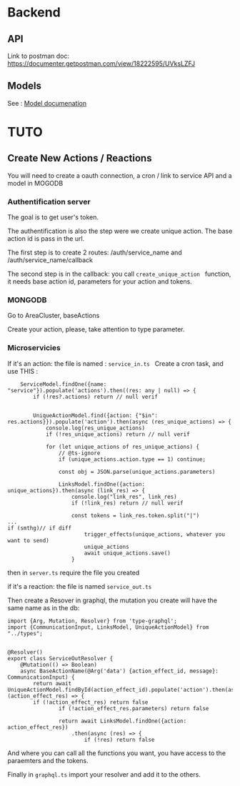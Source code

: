 # Backend

## API

Link to postman doc: https://documenter.getpostman.com/view/18222595/UVksLZFJ


## Models
See : [Model documenation](backend/documentation/schema/index.html)

# TUTO

## Create New Actions / Reactions

You will need to create a oauth connection, a cron / link to service API and a model in MOGODB

### Authentification server

The goal is to get user's token.

The authentification is also the step were we create unique action. The base action id is pass in the url.

The first step is to create 2 routes: /auth/service_name and /auth/service_name/callback

The second step is in the callback:
you call ```create_unique_action ``` function, it needs base action id, parameters for your action and tokens.

### MONGODB

Go to AreaCluster, baseActions

Create your action, please, take attention to type parameter.

### Microservicies

If it's an action: the file is named : ```service_in.ts ```
Create a cron task, and use THIS :
```
    ServiceModel.findOne({name: "service"}).populate('actions').then((res: any | null) => {
        if (!res?.actions) return // null verif


        UniqueActionModel.find({action: {"$in": res.actions}}).populate('action').then(async (res_unique_actions) => {
            console.log(res_unique_actions)
            if (!res_unique_actions) return // null verif

            for (let unique_actions of res_unique_actions) {
                // @ts-ignore
                if (unique_actions.action.type == 1) continue;

                const obj = JSON.parse(unique_actions.parameters)

                LinksModel.findOne({action: unique_actions}).then(async (link_res) => {
                    console.log("link_res", link_res)
                    if (!link_res) return // null verif

                    const tokens = link_res.token.split("|")
...
if (smthg)// if diff
                        trigger_effects(unique_actions, whatever you want to send)
                        unique_actions
                        await unique_actions.save()
                    }
```

then in ```server.ts``` require the file you created


if it's a reaction: the file is named ```service_out.ts```

Then create a Resover in graphql,
the mutation you create will have the same name as in the db:

```
import {Arg, Mutation, Resolver} from 'type-graphql';
import {CommunicationInput, LinksModel, UniqueActionModel} from "../types";


@Resolver()
export class ServiceOutResolver {
    @Mutation(() => Boolean)
    async BaseActionName(@Arg('data') {action_effect_id, message}: CommunicationInput) {
        return await UniqueActionModel.findById(action_effect_id).populate('action').then(async (action_effect_res) => {
        if (!action_effect_res) return false
                if (!action_effect_res.parameters) return false

                return await LinksModel.findOne({action: action_effect_res})
                    .then(async (res) => {
                        if (!res) return false

```
And where you can call all the functions you want, you have access to the paraemters and the tokens.

Finally in ```graphql.ts``` import your resolver and add it to the others.
